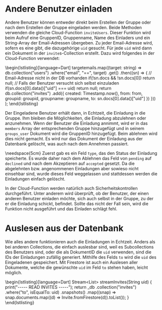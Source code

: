 # Andere Benutzer einladen

Andere Benutzer können entweder direkt beim Erstellen der Gruppe oder nach dem Erstellen der Gruppe eingeladen
werden. Beide Methoden verwenden die gleiche Cloud-Function `inviteUsers`. Dieser Funktion wird beim Aufruf
eine GruppenID, Gruppenname, Name des Einladers und ein String-Array der Email-Adressen übergeben. Zu jeder 
Email-Adresse wird, sofern es eine gibt, die dazugehörige `uid` gesucht. Für jede `uid` wird dann ein Dokument
in der `invite`s-Collection erstellt. Dazu wird folgendes in der Cloud-Function verwendet:

\begin{lstlisting}[language=Dart]
targetemails.map((target: string) => db.collection("users")
    .where("email", "==", target)
    .get()
    .then((sn) => {
        // Email-Adresse nicht in der DB vorhanden
        if(!sn.docs && !sn.docs[0]) return null;
        // Falls der Benutzer versucht sich selbst einzuladen
        if(sn.docs[0].data()["uid"] === uid) return null;
        return db.collection("invites")
            .add({
                created: Timestamp.now(),
                from: from,
                groupid: groupid,
                groupname: groupname,
                to: sn.docs[0].data()["uid"]
            })
    }))
);
\end{lstlisting}

Der Eingeladene Benutzer erhält dann, in Echtzeit, die Einladung in die Gruppe. Ihm bleiben die
Möglichkeiten, die Einladung abzulehnen oder anzunehmen. Wenn der Benutzer die Einladung annimmt,
wird er in das `members` Array der entsprechenden Gruppe hinzugefügt und in seinem `groups_user`
Dokument wird die GruppenID hinzugefügt. Beim ablehnen wird dies nicht gemacht. Es wird nur das Dokument
der Einladung aus der Datenbank gelöscht, was auch nach dem Annehmen passiert. 

\needspace{5cm}
Zuerst gab es ein Feld `type`, das den Status der Einladung speicherte. Es wurde daher nach dem Ablehnen
das Feld von `pending` auf `declined` und nach dem Akzeptieren auf `accepted` gesetzt. Da die abgelehnten
bzw. angenommenen Einladungen aber sowieso nicht einsehbar sind, wurde dieses Feld weggelassen und stattdessen
werden die Einladungen einfach gelöscht.

In der Cloud-Function werden natürlich auch Sicherheitskontrollen durchgeführt. Unter anderem wird überprüft,
ob der Benutzer, der einen anderen Benutzer einladen möchte, sich auch selbst in der Gruppe, zu der er die
Einladung schickt, befindet. Sollte das nicht der Fall sein, wird die Funktion nicht ausgeführt und das Einladen
schlägt fehl.

# Auslesen aus der Datenbank

Wie alles andere funktionieren auch die Einladungen in Echtzeit. Anders als bei anderen Collections, die einfach
auslesbar sind, weil es Subcollections des Benutzers sind, oder die als DokumentID die `uid` verwenden, sind die
IDs der Einladungen zufällig generiert. Mithilfe des Felds `to` wird die `uid` des Eingeladenen gespeichert. Mit
Firestore ist auch ein Auslesen aller Dokumente, welche die gewünschte `uid` im Feld `to` stehen haben, leicht möglich.

\begin{lstlisting}[language=Dart]
Stream<List<Invite>> streamInvites(String uid) {
    print("----- READ INVITES -----");
    return _db
        .collection("invites")
        .where("to", isEqualTo: uid)
        .snapshots()
        .map((snap) => snap.documents.map((d) => Invite.fromFirestore(d)).toList());
}
\end{lstlisting}